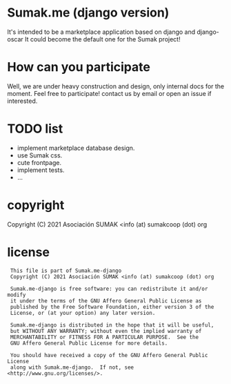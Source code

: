 # Sumak.me (django version)
It's intended to be a marketplace application based on django and django-oscar
It could become the default one for the Sumak project!

# How can you participate
Well, we are under heavy construction and design, only internal docs for the moment.
Feel free to participate!
contact us by email or open an issue if interested.

# TODO list
+ implement marketplace database design.
+ use Sumak css.
+ cute frontpage.
+ implement tests.
+ ...

# copyright
 Copyright (C) 2021 Asociación SUMAK <info (at) sumakcoop (dot) org

# license
```
 This file is part of Sumak.me-django
 Copyright (C) 2021 Asociación SUMAK <info (at) sumakcoop (dot) org

 Sumak.me-django is free software: you can redistribute it and/or modify
 it under the terms of the GNU Affero General Public License as
 published by the Free Software Foundation, either version 3 of the
 License, or (at your option) any later version.

 Sumak.me-django is distributed in the hope that it will be useful,
 but WITHOUT ANY WARRANTY; without even the implied warranty of
 MERCHANTABILITY or FITNESS FOR A PARTICULAR PURPOSE.  See the
 GNU Affero General Public License for more details.

 You should have received a copy of the GNU Affero General Public License
 along with Sumak.me-django.  If not, see <http://www.gnu.org/licenses/>.
```



